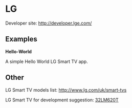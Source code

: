 LG
==


Developer site: http://developer.lge.com/


## Examples ##

**Hello-World**

A simple Hello World LG Smart TV app.


## Other ##

LG Smart TV models list: http://www.lg.com/uk/smart-tvs

LG Smart TV for development suggestion: [32LM620T](http://www.amazon.co.uk/LG-32LM620T-32-inch-Widescreen-Freeview/dp/B007IYW1A8/ref=sr_1_1?ie=UTF8&qid=1355338716&sr=8-1)
